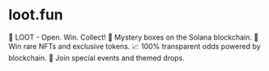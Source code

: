 # loot.fun
🎲 LOOT - Open. Win. Collect! 🔮 Mystery boxes on the Solana blockchain. 🎁 Win rare NFTs and exclusive tokens. 📈 100% transparent odds powered by blockchain. 🌟 Join special events and themed drops.
